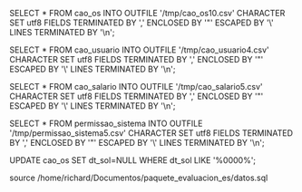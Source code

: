 SELECT *
FROM cao_os
INTO OUTFILE '/tmp/cao_os10.csv'
CHARACTER SET utf8
FIELDS TERMINATED BY ','
ENCLOSED BY '"'
ESCAPED BY '\\'
LINES TERMINATED BY '\n';

SELECT *
FROM cao_usuario
INTO OUTFILE '/tmp/cao_usuario4.csv'
CHARACTER SET utf8
FIELDS TERMINATED BY ','
ENCLOSED BY '"'
ESCAPED BY '\\'
LINES TERMINATED BY '\n';

SELECT *
FROM cao_salario
INTO OUTFILE '/tmp/cao_salario5.csv'
CHARACTER SET utf8
FIELDS TERMINATED BY ','
ENCLOSED BY '"'
ESCAPED BY '\\'
LINES TERMINATED BY '\n';

SELECT *
FROM permissao_sistema
INTO OUTFILE '/tmp/permissao_sistema5.csv'
CHARACTER SET utf8
FIELDS TERMINATED BY ','
ENCLOSED BY '"'
ESCAPED BY '\\'
LINES TERMINATED BY '\n';


UPDATE  cao_os SET dt_sol=NULL  WHERE dt_sol LIKE '%0000%';


source /home/richard/Documentos/paquete_evaluacion_es/datos.sql